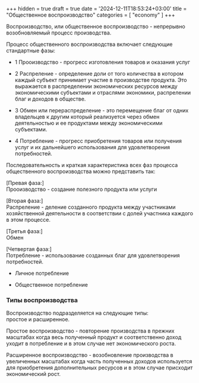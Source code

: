 +++
hidden = true
draft = true
date = '2024-12-11T18:53:24+03:00'
title = "Общественное воспроизводство"
categories = [ "economy" ]
+++

<p>
                Воспроизводство, или общественное воспроизводство - 
                непрерывно возобновляемый процесс производства. 
            </p>
            <p>
                Процесс общественного воспроизводства включает следующие
                стандартные фазы: 
            </p>
            <ul>
                <li>
                  <p>
                      1 Прооизводство - прогресс изготовления товаров и оказания услуг
                 </p>
                </li>
                <li>
                  <p>
                      2 Распреление - определение доли от того количества в котором
                      каждый субъект принимает участие в производстве продукта. 
                      Это выражается в распределении экономических ресурсов между 
                      экономическими субъектами и отраслями экономики, распрелении 
                      благ и доходов в обществе.    
                  </p>
                </li>
                <li>
                  <p>
                      3 Обмен или перераспределение - это перемещение благ от одних 
                      владельцев к другим который реализуется через обмен 
                      деятельностью и ее продуктами между экономическими субъектами. 
                  </p>
                </li>
                <li>
                  <p>
                      4 Потребление - прогресс приобретения товаров или получения 
                      услуг и их дальнейшего использования для удовлетворения 
                      потребностей. 
                  </p>
                </li>
            </ul>
            <p>
              Последовательность и краткая характеристика всех фаз процесса 
              общественного воспроизводства можно представить так:
            </p>
            <p>
              [Превая фаза:] <br>
              Прооизводство - создание полезного продукта или услуги
            </p>
            <p>
              [Вторая фаза:] <br>
              Распреление - деление созданного продукта между участниками
              хозяйственной деятельности в соответствии с долей 
              участника каждого в этом процессе. 
            </p>
            <p>
              [Третья фаза:] <br>
              Обмен
            </p>
            <p>
              [Четвертая фаза:] <br>
              Потребление - использование созданных благ для удовлетворения 
              потребностей. 
              <ul>
                <li>
                  <p>
                    Личное потребление 
                  </p>
                </li>
                <li>
                  <p>
                    Общественное потребление
                  </p>
                </li>
              </ul>
            </p>
            <h3>Типы воспроизводства</h3>
            <p>
              Воспроизводство подразделяется на следующие типы: <br>
              простое и расширенное. 
            </p>
            <p>
              Простое воспроизводство - повторение производства в прежних
              масштабах когда весь полученный продукт и соответственно доход 
              уходит в потребление и в этом случае нет экономического роста. 
            </p>
            <p>
              Расширенное воспроизводство - возобновление производства в 
              увеличенных масштабах когда часть полученных доходов используется
              для приобретения дополнительных ресурсов и в этом случае присходит
              экономический рост. 
            </p>